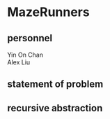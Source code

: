 # MazeRunners
## personnel
Yin On Chan  
Alex Liu 
## statement of problem
## recursive abstraction
